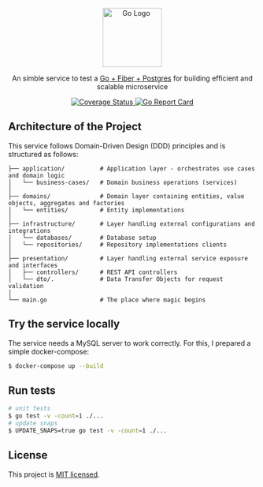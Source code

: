<p align="center">
<a href="https://go.dev/" target="blank"><img src="https://blog.golang.org/go-brand/Go-Logo/PNG/Go-Logo_Blue.png" width="120" alt="Go Logo" /></a>
</p>

<p align="center">An simble service to test a <a href="http://nodejs.org" target="_blank">Go + Fiber + Postgres</a> for building efficient and scalable microservice</p>  
  <p align="center">
    <a href='https://coveralls.io/github/Danielecina/events-service-go'>
      <img src='https://coveralls.io/repos/github/Danielecina/events-service-go/badge.svg' alt='Coverage Status' />
    </a>
    <a href="https://goreportcard.com/report/Danielecina/events-service-go">
      <img src="https://goreportcard.com/badge/Danielecina/events-service-go" alt="Go Report Card" />
    </a>
  </p>
</p>

## Architecture of the Project

This service follows Domain-Driven Design (DDD) principles and is structured as follows:

```text
├── application/          # Application layer - orchestrates use cases and domain logic
│   └── business-cases/   # Domain business operations (services)
│
├── domains/              # Domain layer containing entities, value objects, aggregates and factories
│   └── entities/         # Entity implementations
│
├── infrastructure/       # Layer handling external configurations and integrations
│   └── databases/        # Database setup
│   └── repositories/     # Repository implementations clients
│
├── presentation/         # Layer handling external service exposure and interfaces
│   ├── controllers/      # REST API controllers
│   └── dto/.             # Data Transfer Objects for request validation
│
└── main.go               # The place where magic begins
```

## Try the service locally

The service needs a MySQL server to work correctly. For this, I prepared a simple docker-compose:

```bash
$ docker-compose up --build
```

## Run tests

```bash
# unit tests
$ go test -v -count=1 ./...
# update snaps
$ UPDATE_SNAPS=true go test -v -count=1 ./...
```

## License

This project is [MIT licensed](https://opensource.org/licenses/MIT).

[go-report-card]: https://goreportcard.com/badge/Danielecina/events-service-go
[go-report-card-url]: https://goreportcard.com/report/Danielecina/events-service-go
[coveralls-image]: https://coveralls.io/repos/github/Danielecina/events-service-go/badge.svg?branch=main
[coveralls-url]: https://coveralls.io/github/Danielecina/events-service-go?branch=main
